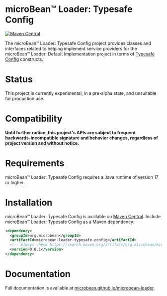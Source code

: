 # microBean™ Loader: Typesafe Config

[![Maven Central](https://maven-badges.herokuapp.com/maven-central/org.microbean/microbean-loader-typesafe-config/badge.svg)](https://maven-badges.herokuapp.com/maven-central/org.microbean/microbean-loader-typesafe-config)

The microBean™ Loader: Typesafe Config project provides classes and
interfaces related to helping implement service providers for the
microBean™ Loader: Default Implementation project in terms of
[Typesafe Config](https://lightbend.github.io/config/latest/api/)
constructs.

# Status

This project is currently experimental, in a pre-alpha state, and
unsuitable for production use.

# Compatibility

**Until further notice, this project's APIs are subject to frequent
backwards-incompatible signature and behavior changes, regardless of
project version and without notice.**

# Requirements

microBean™ Loader: Typesafe Config requires a Java runtime of version
17 or higher.

# Installation

microBean™ Loader: Typesafe Config is available on [Maven
Central](https://search.maven.org/).  Include microBean™ Loader:
Typesafe Config as a Maven dependency:

```xml
<dependency>
  <groupId>org.microbean</groupId>
  <artifactId>microbean-loader-typesafe-config</artifactId>
  <!-- Always check https://search.maven.org/artifact/org.microbean/microbean-loader-typesafe-config for up-to-date available versions. -->
  <version>0.0.1</version>
</dependency>
```

# Documentation

Full documentation is available at
[microbean.github.io/microbean-loader](https://microbean.github.io/microbean-loader/).
